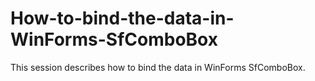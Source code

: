 # How-to-bind-the-data-in-WinForms-SfComboBox
This session describes how to bind the data in WinForms SfComboBox.
